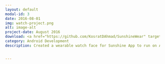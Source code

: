 ```yaml
---
layout: default
modal-id: 3
date: 2016-08-01
img: watch-project.png
alt: image-alt
project-date: August 2016
download: <a href="https://github.com/KosratDAhmad/SunshineWear" target="_Blank">GitHub</a>
category: Android Development
description: Created a wearable watch face for Sunshine App to run on Android Wear devices. Rendered UI to look slick both on round and square Android Wear devices. The watch face shows date, time and today's weather (max. temperature, min. temperature, and weather icon).


---
```

